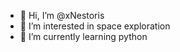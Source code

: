 - 👋 Hi, I’m @xNestoris
- 👀 I’m interested in space exploration
- 🌱 I’m currently learning python

<!---
xNestoris/xNestoris is a ✨ special ✨ repository because its `README.md` (this file) appears on your GitHub profile.
You can click the Preview link to take a look at your changes.
--->
